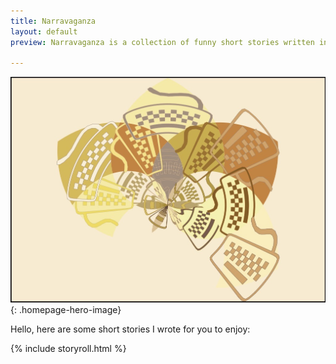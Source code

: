 ```yaml
---
title: Narravaganza
layout: default
preview: Narravaganza is a collection of funny short stories written in digital vernacular, the writing style of the Internet. 

---
```

![](/assets/images/avellaneous_satellite.jpg){: .homepage-hero-image}

Hello, here are some short stories I wrote for you to enjoy:

{% include storyroll.html %}
